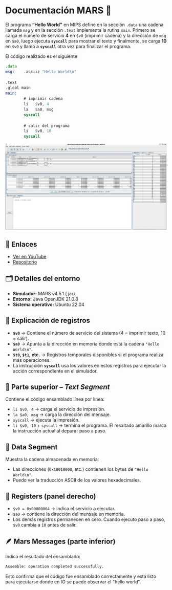 # Documentación MARS 📄

El programa **“Hello World”** en MIPS define en la sección `.data` una cadena llamada `msg` y en la sección `.text` implementa la rutina `main`. Primero se carga el número de servicio **4** en `$v0` (imprimir cadena) y la dirección de `msg` en `$a0`, luego ejecuta **`syscall`** para mostrar el texto y finalmente, se carga **10** en `$v0` y llamo a **`syscall`** otra vez para finalizar el programa.

El código realizado es el siguiente

```asm
.data
msg:    .asciiz "Hello World\n"

.text
.globl main
main:
        # imprimir cadena
        li   $v0, 4
        la   $a0, msg
        syscall

        # salir del programa
        li   $v0, 10
        syscall
```

![Ejecución del programa](./images/ejecucion_mars.png)

## 🔗 Enlaces

- [Ver en YouTube](https://youtu.be/s4NPwxSC9r8)
- [Repositorio](https://github.com/JosueSay/MarsDocs)

## 🗂️ Detalles del entorno

- **Simulador:** MARS v4.5.1 (.jar)
- **Entorno:** Java OpenJDK 21.0.8
- **Sistema operativo:** Ubuntu 22.04

## 🧠 Explicación de registros

- **`$v0`** → Contiene el número de servicio del sistema (4 = imprimir texto, 10 = salir).
- **`$a0`** → Apunta a la dirección en memoria donde está la cadena `"Hello World\n"`.
- **`$t0`, `$t1`, etc.** → Registros temporales disponibles si el programa realiza más operaciones.
- La instrucción **`syscall`** usa los valores en estos registros para ejecutar la acción correspondiente en el simulador.

## 🧩 Parte superior – *Text Segment*

Contiene el código ensamblado línea por línea:

- `li $v0, 4` → carga el servicio de impresión.
- `la $a0, msg` → carga la dirección del mensaje.
- `syscall` → ejecuta la impresión.
- `li $v0, 10` + `syscall` → termina el programa.
  El resaltado amarillo marca la instrucción actual al depurar paso a paso.

## 💾 Data Segment

Muestra la cadena almacenada en memoria:

- Las direcciones (`0x10010000`, etc.) contienen los bytes de `"Hello World\n"`.
- Puedo ver la traducción ASCII de los valores hexadecimales.

## 🧮 Registers (panel derecho)

- `$v0 = 0x00000004` → indica el servicio a ejecutar.
- `$a0` → contiene la dirección del mensaje en memoria.
- Los demás registros permanecen en cero.
  Cuando ejecuto paso a paso, `$v0` cambia a `10` antes de salir.

## 🪶 Mars Messages (parte inferior)

Indica el resultado del ensamblado:

```bash
Assemble: operation completed successfully.
```

Esto confirma que el código fue ensamblado correctamente y está listo para ejecutarse donde en IO se puede observar el "hello world".
